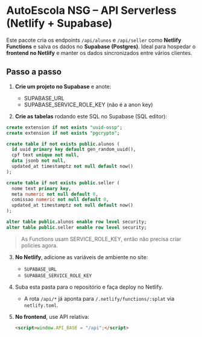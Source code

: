 # AutoEscola NSG – API Serverless (Netlify + Supabase)

Este pacote cria os endpoints `/api/alunos` e `/api/seller` como **Netlify Functions**
e salva os dados no **Supabase (Postgres)**. Ideal para hospedar o **frontend no Netlify**
e manter os dados sincronizados entre vários clientes.

## Passo a passo

1. **Crie um projeto no Supabase** e anote:
   - SUPABASE_URL
   - SUPABASE_SERVICE_ROLE_KEY  (não é a anon key)

2. **Crie as tabelas** rodando este SQL no Supabase (SQL editor):

```sql
create extension if not exists "uuid-ossp";
create extension if not exists "pgcrypto";

create table if not exists public.alunos (
  id uuid primary key default gen_random_uuid(),
  cpf text unique not null,
  data jsonb not null,
  updated_at timestamptz not null default now()
);

create table if not exists public.seller (
  nome text primary key,
  meta numeric not null default 0,
  comissao numeric not null default 0,
  updated_at timestamptz not null default now()
);

alter table public.alunos enable row level security;
alter table public.seller enable row level security;
```

> As Functions usam SERVICE_ROLE_KEY, então não precisa criar policies agora.

3. **No Netlify**, adicione as variáveis de ambiente no site:
   - `SUPABASE_URL`
   - `SUPABASE_SERVICE_ROLE_KEY`

4. Suba esta pasta para o repositório e faça deploy no Netlify.
   - A rota `/api/*` já aponta para `/.netlify/functions/:splat` via `netlify.toml`.

5. **No frontend**, use API relativa:
   ```html
   <script>window.API_BASE = "/api";</script>
   ```
